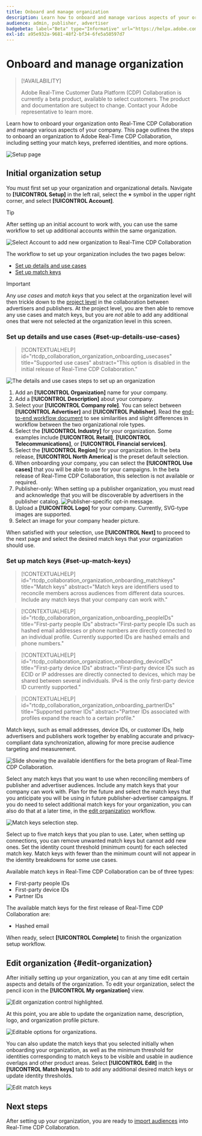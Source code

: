 ```yaml
---
title: Onboard and manage organization
description: Learn how to onboard and manage various aspects of your organization in Real-Time CDP Collaboration
audience: admin, publisher, advertiser
badgebeta: label="Beta" type="Informative" url="https://helpx.adobe.com/legal/product-descriptions/real-time-customer-data-platform-b2b-edition-prime-and-ultimate-packages.html newtab=true"
exl-id: a95e932a-9681-48f2-bf34-6fe5a50597d7
---
```

# Onboard and manage organization

>[!AVAILABILITY]
>
>Adobe Real-Time Customer Data Platform (CDP) Collaboration is currently a beta product, available to select customers. The product and documentation are subject to change. Contact your Adobe representative to learn more.

Learn how to onboard your organization onto Real-Time CDP Collaboration and manage various aspects of your company. This page outlines the steps to onboard an organization to Adobe Real-Time CDP Collaboration, including setting your match keys, preferred identities, and more options. 

![Setup page](/help/assets/setup/manage-organization/my-organization.png)

## Initial organization setup

You must first set up your organization and organizational details. Navigate to **[!UICONTROL Setup]** in the left rail, select the **+** symbol in the upper right corner, and select **[!UICONTROL Account]**.

>[!TIP]
>
>After setting up an initial account to work with, you can use the same workflow to set up additional accounts within the same organization.

![Select Account to add new organization to Real-Time CDP Collaboration](/help/assets/setup/manage-organization/add-new-account.png)

The workflow to set up your organization includes the two pages below:

* [Set up details and use cases](#set-up-details-use-cases)
* [Set up match keys](#set-up-match-keys) 

>[!IMPORTANT]
>
>Any *use cases* and *match keys* that you select at the organization level will then trickle down to the [project level](/help/guide/collaborate/manage-projects.md) in the collaboration between advertisers and publishers. At the project level, you are then able to remove any use cases and match keys, but you are *not* able to add any additional ones that were not selected at the organization level in this screen.

### Set up details and use cases {#set-up-details-use-cases}

>[!CONTEXTUALHELP]
>id="rtcdp_collaboration_organization_onboarding_usecases"
>title="Supported use cases"
>abstract="This option is disabled in the initial release of Real-Time CDP Collaboration."

![The details and use cases steps to set up an organization](/help/assets/setup/manage-organization/add-organization-details-use-cases.png)

1. Add an **[!UICONTROL Organization]** name for your company.
2. Add a **[!UICONTROL Description]** about your company.
3. Select your **[!UICONTROL Company role]**. You can select between **[!UICONTROL Advertiser]** and **[!UICONTROL Publisher]**. Read the [end-to-end workflow document](/help/guide/end-to-end-workflow.md) to see similarities and slight differences in workflow between the two organizational role types.
4. Select the **[!UICONTROL Industry]** for your organization. Some examples include **[!UICONTROL Retail]**, **[!UICONTROL Telecommunications]**, or **[!UICONTROL Financial services]**.
5. Select the **[!UICONTROL Region]** for your organization. In the beta release, **[!UICONTROL North America]** is the preset default selection.
6. When onboarding your company, you can select the **[!UICONTROL Use cases]** that you will be able to use for your campaigns. In the beta release of Real-Time CDP Collaboration, this selection is not available or required.
7. <span class="preview"> Publisher-only</span>: When setting up a publisher organization, you must read and acknowledge that you will be discoverable by advertisers in the publisher catalog.
    ![Publisher-specific opt-in message.](/help/assets/setup/manage-organization/publisher-specific-optin-message.png)
8. Upload a **[!UICONTROL Logo]** for your company. Currently, SVG-type images are supported.
9. Select an image for your company header picture.

When satisfied with your selection, use **[!UICONTROL Next]** to proceed to the next page and select the desired match keys that your organization should use.

<!--
The available use cases for the first release of Real-Time CDP Collaboration are:

* Audience insights: Add this use case to your organization in order to ...
* Measurement: Add this use case to your organization in order to ...

-->

### Set up match keys {#set-up-match-keys}

>[!CONTEXTUALHELP]
>id="rtcdp_collaboration_organization_onboarding_matchkeys"
>title="Match keys"
>abstract="Match keys are identifiers used to reconcile members across audiences from different data sources. Include any match keys that your company can work with."

>[!CONTEXTUALHELP]
>id="rtcdp_collaboration_organization_onboarding_peopleIDs"
>title="First-party people IDs"
>abstract="First-party people IDs such as hashed email addresses or phone numbers are directly connected to an individual profile. Currently supported IDs are hashed emails and phone numbers."

>[!CONTEXTUALHELP]
>id="rtcdp_collaboration_organization_onboarding_deviceIDs"
>title="First-party device IDs"
>abstract="First-party device IDs such as ECID or IP addresses are directly connected to devices, which may be shared between several individuals. IPv4 is the only first-party device ID currently supported."

>[!CONTEXTUALHELP]
>id="rtcdp_collaboration_organization_onboarding_partnerIDs"
>title="Supported partner IDs"
>abstract="Partner IDs associated with profiles expand the reach to a certain profile."

Match keys, such as email addresses, device IDs, or customer IDs, help advertisers and publishers work together by enabling accurate and privacy-compliant data synchronization, allowing for more precise audience targeting and measurement.

![Slide showing the available identifiers for the beta program of Real-Time CDP Collaboration.](/help/assets/setup/manage-organization/available-identifiers.png)

Select any match keys that you want to use when reconciling members of publisher and advertiser audiences. Include any match keys that your company can work with. Plan for the future and select the match keys that you anticipate you will be using in future publisher-advertiser campaigns. If you do need to select additional match keys for your organization, you can also do that at a later time, in the [edit organization](#edit-organization) workflow.

![Match keys selection step.](/help/assets/setup/manage-organization/add-organization-match-keys.png)

Select up to five match keys that you plan to use. Later, when setting up connections, you can remove unwanted match keys but cannot add new ones. Set the identity count threshold (minimum count) for each selected match key. Match keys with fewer than the minimum count will not appear in the identity breakdowns for some use cases.

Available match keys in Real-Time CDP Collaboration can be of three types:

* First-party people IDs
* First-party device IDs
* Partner IDs

The available match keys for the first release of Real-Time CDP Collaboration are:

* Hashed email

<!--

not available in the Limited GA release

* Hashed phone
* IPv4

-->

When ready, select **[!UICONTROL Complete]** to finish the organization setup workflow. 

## Edit organization {#edit-organization}

After initially setting up your organization, you can at any time edit certain aspects and details of the organization. To edit your organization, select the pencil icon in the **[!UICONTROL My organization]** view.

![Edit organization control highlighted.](/help/assets/setup/manage-organization/edit-organization.png)

At this point, you are able to update the organization name, description, logo, and organization profile picture. 

![Editable options for organizations.](/help/assets/setup/manage-organization/editable-options.png)

You can also update the match keys that you selected initially when onboarding your organization, as well as the minimum threshold for identities corresponding to match keys to be visible and usable in audience overlaps and other product areas. Select **[!UICONTROL Edit]** in the **[!UICONTROL Match keys]** tab to add any additional desired match keys or update identity thresholds.

![Edit match keys](/help/assets/setup/manage-organization/edit-match-keys.png)

## Next steps

After setting up your organization, you are ready to [import audiences](/help/guide/setup/onboard-audiences.md) into Real-Time CDP Collaboration.
